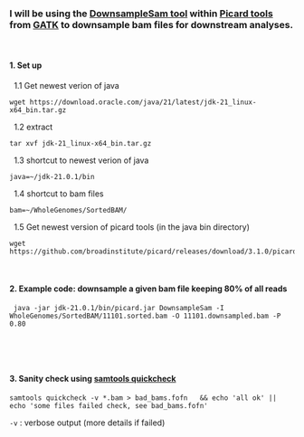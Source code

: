 ### I will be using the [DownsampleSam tool](https://broadinstitute.github.io/picard/) within [Picard tools](https://broadinstitute.github.io/picard/) from [GATK](https://gatk.broadinstitute.org/hc/en-us) to downsample bam files for downstream analyses.
&nbsp; 
&nbsp; 


#### 1. Set up

&nbsp; 1.1 Get newest verion of java
```
wget https://download.oracle.com/java/21/latest/jdk-21_linux-x64_bin.tar.gz
```
&nbsp; 1.2 extract
```
tar xvf jdk-21_linux-x64_bin.tar.gz
```
&nbsp; 1.3 shortcut to newest verion of java
```
java=~/jdk-21.0.1/bin
```
&nbsp; 1.4 shortcut to bam files
```
bam=~/WholeGenomes/SortedBAM/
```
&nbsp; 1.5 Get newest version of picard tools (in the java bin directory)
```
wget https://github.com/broadinstitute/picard/releases/download/3.1.0/picard.jar

```
&nbsp;

#### 2. Example code: downsample a given bam file keeping 80% of all reads
```
 java -jar jdk-21.0.1/bin/picard.jar DownsampleSam -I WholeGenomes/SortedBAM/11101.sorted.bam -O 11101.downsampled.bam -P 0.80
```

&nbsp;

&nbsp;

#### 3. Sanity check using [samtools quickcheck](https://www.htslib.org/doc/samtools-quickcheck.html)
```
samtools quickcheck -v *.bam > bad_bams.fofn   && echo 'all ok' || echo 'some files failed check, see bad_bams.fofn'
```
`-v` : verbose output (more details if failed)
&nbsp;
